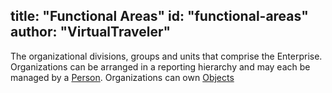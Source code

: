 title: "Functional Areas"
id: "functional-areas" 
author: "VirtualTraveler"
---
The organizational divisions, groups and units that comprise the Enterprise. Organizations can be arranged in a reporting hierarchy and may each be managed by a [Person](/key-concepts/dimensions/people/). Organizations can own [Objects](/key-concept/dimensions/people)  